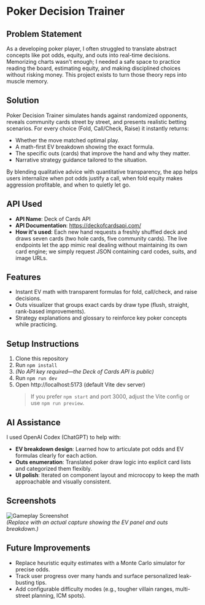 # Poker Decision Trainer

## Problem Statement
As a developing poker player, I often struggled to translate abstract concepts like pot odds, equity, and outs into real-time decisions. Memorizing charts wasn’t enough; I needed a safe space to practice reading the board, estimating equity, and making disciplined choices without risking money. This project exists to turn those theory reps into muscle memory.

## Solution
Poker Decision Trainer simulates hands against randomized opponents, reveals community cards street by street, and presents realistic betting scenarios. For every choice (Fold, Call/Check, Raise) it instantly returns:
- Whether the move matched optimal play.
- A math-first EV breakdown showing the exact formula.
- The specific outs (cards) that improve the hand and why they matter.
- Narrative strategy guidance tailored to the situation.

By blending qualitative advice with quantitative transparency, the app helps users internalize when pot odds justify a call, when fold equity makes aggression profitable, and when to quietly let go.

## API Used
- **API Name**: Deck of Cards API  
- **API Documentation**: https://deckofcardsapi.com/  
- **How it's used**: Each new hand requests a freshly shuffled deck and draws seven cards (two hole cards, five community cards). The live endpoints let the app mimic real dealing without maintaining its own card engine; we simply request JSON containing card codes, suits, and image URLs.

## Features
- Instant EV math with transparent formulas for fold, call/check, and raise decisions.
- Outs visualizer that groups exact cards by draw type (flush, straight, rank-based improvements).
- Strategy explanations and glossary to reinforce key poker concepts while practicing.

## Setup Instructions
1. Clone this repository
2. Run `npm install`
3. *(No API key required—the Deck of Cards API is public)*
4. Run `npm run dev`
5. Open http://localhost:5173 (default Vite dev server)  
   > If you prefer `npm start` and port 3000, adjust the Vite config or use `npm run preview`.

## AI Assistance
I used OpenAI Codex (ChatGPT) to help with:
- **EV breakdown design**: Learned how to articulate pot odds and EV formulas clearly for each action.
- **Outs enumeration**: Translated poker draw logic into explicit card lists and categorized them flexibly.
- **UI polish**: Iterated on component layout and microcopy to keep the math approachable and visually consistent.

## Screenshots
![Gameplay Screenshot](./public/screenshot.png)  
*(Replace with an actual capture showing the EV panel and outs breakdown.)*

## Future Improvements
- Replace heuristic equity estimates with a Monte Carlo simulator for precise odds.
- Track user progress over many hands and surface personalized leak-busting tips.
- Add configurable difficulty modes (e.g., tougher villain ranges, multi-street planning, ICM spots).
